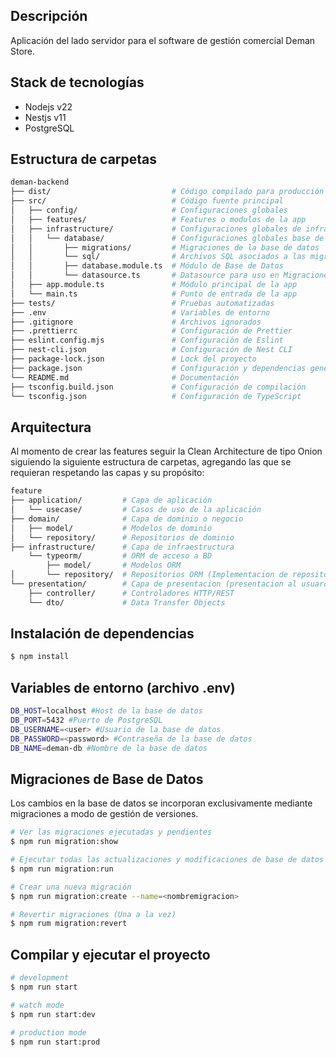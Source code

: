 
## Descripción

Aplicación del lado servidor para el software de gestión comercial Deman Store.

## Stack de tecnologías
- Nodejs v22
- Nestjs v11
- PostgreSQL

## Estructura de carpetas

```bash
deman-backend
├── dist/                           # Código compilado para producción
├── src/                            # Código fuente principal
│   ├── config/                     # Configuraciones globales
│   ├── features/                   # Features o modulos de la app
│   ├── infrastructure/             # Configuraciones globales de infraestructura
│   │   └── database/               # Configuraciones globales base de datos
│   │       ├── migrations/         # Migraciones de la base de datos
│   │       └── sql/                # Archivos SQL asociados a las migraciones
│   │       ├── database.module.ts  # Módulo de Base de Datos
│   │       └── datasource.ts       # Datasource para uso en Migraciones
│   ├── app.module.ts               # Módulo principal de la app
│   └── main.ts                     # Punto de entrada de la app
├── tests/                          # Pruebas automatizadas
├── .env                            # Variables de entorno
├── .gitignore                      # Archivos ignorados
├── .prettierrc                     # Configuración de Prettier
├── eslint.config.mjs               # Configuración de Eslint
├── nest-cli.json                   # Configuración de Nest CLI
├── package-lock.json               # Lock del proyecto
├── package.json                    # Configuración y dependencias generales
└── README.md                       # Documentación
├── tsconfig.build.json             # Configuración de compilación
└── tsconfig.json                   # Configuración de TypeScript
```

## Arquitectura

Al momento de crear las features seguir la Clean Architecture de tipo Onion siguiendo la siguiente estructura de carpetas, agregando las que se requieran respetando las capas y su propósito:

```bash
feature
├── application/         # Capa de aplicación
│   └── usecase/         # Casos de uso de la aplicación
├── domain/              # Capa de dominio o negocio
│   ├── model/           # Modelos de dominio
│   └── repository/      # Repositorios de dominio
├── infrastructure/      # Capa de infraestructura
    └── typeorm/         # ORM de acceso a BD
        ├── model/       # Modelos ORM
│       └── repository/  # Repositorios ORM (Implementacion de repositorio de dominio)
└── presentation/        # Capa de presentacion (presentacion al usuaro o consumidor)
    ├── controller/      # Controladores HTTP/REST
    └── dto/             # Data Transfer Objects
```

## Instalación de dependencias

```bash
$ npm install
```

## Variables de entorno (archivo .env)

```bash
DB_HOST=localhost #Host de la base de datos
DB_PORT=5432 #Puerto de PostgreSQL
DB_USERNAME=<user> #Usuario de la base de datos
DB_PASSWORD=<password> #Contraseña de la base de datos
DB_NAME=deman-db #Nombre de la base de datos
```
## Migraciones de Base de Datos

Los cambios en la base de datos se incorporan exclusivamente mediante migraciones a modo de gestión de versiones.

```bash
# Ver las migraciones ejecutadas y pendientes
$ npm run migration:show

# Ejecutar todas las actualizaciones y modificaciones de base de datos
$ npm run migration:run

# Crear una nueva migración
$ npm run migration:create --name=<nombremigracion>

# Revertir migraciones (Una a la vez)
$ npm rum migration:revert
```

## Compilar y ejecutar el proyecto

```bash
# development
$ npm run start

# watch mode
$ npm run start:dev

# production mode
$ npm run start:prod
```
